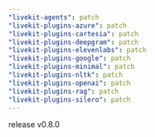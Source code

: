 ```yaml
---
"livekit-agents": patch
"livekit-plugins-azure": patch
"livekit-plugins-cartesia": patch
"livekit-plugins-deepgram": patch
"livekit-plugins-elevenlabs": patch
"livekit-plugins-google": patch
"livekit-plugins-minimal": patch
"livekit-plugins-nltk": patch
"livekit-plugins-openai": patch
"livekit-plugins-rag": patch
"livekit-plugins-silero": patch
---
```


release v0.8.0
